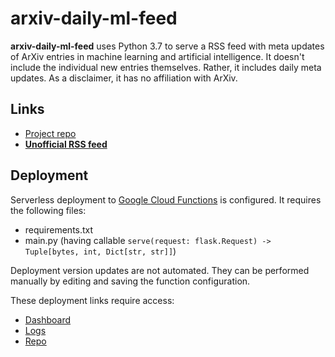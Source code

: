 # arxiv-daily-ml-feed
**arxiv-daily-ml-feed** uses Python 3.7 to serve a RSS feed with meta updates of ArXiv entries in machine learning and
artificial intelligence.
It doesn't include the individual new entries themselves. Rather, it includes daily meta updates.
As a disclaimer, it has no affiliation with ArXiv.

## Links
* [Project repo](https://github.com/ml-feeds/arxiv-daily-ml-feed)
* [**Unofficial RSS feed**](https://us-east1-ml-feeds.cloudfunctions.net/arxiv-daily-ml)

## Deployment
Serverless deployment to [Google Cloud Functions](https://console.cloud.google.com/functions/) is configured.
It requires the following files:
* requirements.txt
* main.py (having callable `serve(request: flask.Request) -> Tuple[bytes, int, Dict[str, str]]`)

Deployment version updates are not automated.
They can be performed manually by editing and saving the function configuration.

These deployment links require access:
* [Dashboard](https://console.cloud.google.com/functions/details/us-east1/arxiv-daily-ml?project=ml-feeds)
* [Logs](https://console.cloud.google.com/logs?service=cloudfunctions.googleapis.com&key1=arxiv-daily-ml&key2=us-east1&project=ml-feeds)
* [Repo](https://source.cloud.google.com/ml-feeds/github_ml-feeds_arxiv-daily-ml-feed)

